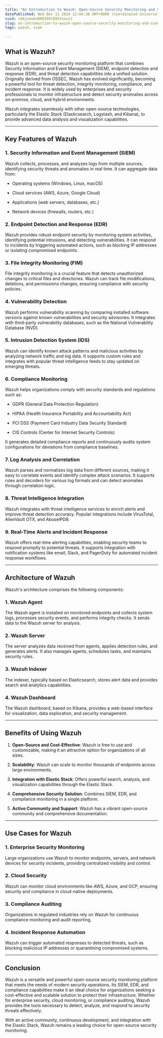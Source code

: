 ```yaml
---
title: "An Introduction to Wazuh: Open-Source Security Monitoring and SIEM"
datePublished: Wed Dec 11 2024 12:04:38 GMT+0000 (Coordinated Universal Time)
cuid: cm4jueuko000209l893tnauz1
slug: an-introduction-to-wazuh-open-source-security-monitoring-and-siem
tags: wazuh, siem

---
```


## What is Wazuh?

Wazuh is an open-source security monitoring platform that combines Security Information and Event Management (SIEM), endpoint detection and response (EDR), and threat detection capabilities into a unified solution. Originally derived from OSSEC, Wazuh has evolved significantly, becoming a powerful tool for threat detection, integrity monitoring, compliance, and incident response. It is widely used by enterprises and security professionals to monitor infrastructure and detect security anomalies across on-premise, cloud, and hybrid environments.

Wazuh integrates seamlessly with other open-source technologies, particularly the Elastic Stack (Elasticsearch, Logstash, and Kibana), to provide advanced data analysis and visualization capabilities.

---

## Key Features of Wazuh

### 1\. **Security Information and Event Management (SIEM)**

Wazuh collects, processes, and analyzes logs from multiple sources, identifying security threats and anomalies in real time. It can aggregate data from:

* Operating systems (Windows, Linux, macOS)
    
* Cloud services (AWS, Azure, Google Cloud)
    
* Applications (web servers, databases, etc.)
    
* Network devices (firewalls, routers, etc.)
    

### 2\. **Endpoint Detection and Response (EDR)**

Wazuh provides robust endpoint security by monitoring system activities, identifying potential intrusions, and detecting vulnerabilities. It can respond to incidents by triggering automated actions, such as blocking IP addresses or isolating compromised endpoints.

### 3\. **File Integrity Monitoring (FIM)**

File integrity monitoring is a crucial feature that detects unauthorized changes to critical files and directories. Wazuh can track file modifications, deletions, and permissions changes, ensuring compliance with security policies.

### 4\. **Vulnerability Detection**

Wazuh performs vulnerability scanning by comparing installed software versions against known vulnerabilities and security advisories. It integrates with third-party vulnerability databases, such as the National Vulnerability Database (NVD).

### 5\. **Intrusion Detection System (IDS)**

Wazuh can identify known attack patterns and malicious activities by analyzing network traffic and log data. It supports custom rules and integrates with popular threat intelligence feeds to stay updated on emerging threats.

### 6\. **Compliance Monitoring**

Wazuh helps organizations comply with security standards and regulations such as:

* GDPR (General Data Protection Regulation)
    
* HIPAA (Health Insurance Portability and Accountability Act)
    
* PCI DSS (Payment Card Industry Data Security Standard)
    
* CIS Controls (Center for Internet Security Controls)
    

It generates detailed compliance reports and continuously audits system configurations for deviations from compliance baselines.

### 7\. **Log Analysis and Correlation**

Wazuh parses and normalizes log data from different sources, making it easy to correlate events and identify complex attack scenarios. It supports rules and decoders for various log formats and can detect anomalies through correlation logic.

### 8\. **Threat Intelligence Integration**

Wazuh integrates with threat intelligence services to enrich alerts and improve threat detection accuracy. Popular integrations include VirusTotal, AlienVault OTX, and AbuseIPDB.

### 9\. **Real-Time Alerts and Incident Response**

Wazuh offers real-time alerting capabilities, enabling security teams to respond promptly to potential threats. It supports integration with notification systems like email, Slack, and PagerDuty for automated incident response workflows.

---

## Architecture of Wazuh

Wazuh's architecture comprises the following components:

### 1\. **Wazuh Agent**

The Wazuh agent is installed on monitored endpoints and collects system logs, processes security events, and performs integrity checks. It sends data to the Wazuh server for analysis.

### 2\. **Wazuh Server**

The server analyzes data received from agents, applies detection rules, and generates alerts. It also manages agents, schedules tasks, and maintains security rules.

### 3\. **Wazuh Indexer**

The indexer, typically based on Elasticsearch, stores alert data and provides search and analytics capabilities.

### 4\. **Wazuh Dashboard**

The Wazuh dashboard, based on Kibana, provides a web-based interface for visualization, data exploration, and security management.

---

## Benefits of Using Wazuh

1. **Open-Source and Cost-Effective**: Wazuh is free to use and customizable, making it an attractive option for organizations of all sizes.
    
2. **Scalability**: Wazuh can scale to monitor thousands of endpoints across large environments.
    
3. **Integration with Elastic Stack**: Offers powerful search, analysis, and visualization capabilities through the Elastic Stack.
    
4. **Comprehensive Security Solution**: Combines SIEM, EDR, and compliance monitoring in a single platform.
    
5. **Active Community and Support**: Wazuh has a vibrant open-source community and comprehensive documentation.
    

---

## Use Cases for Wazuh

### 1\. **Enterprise Security Monitoring**

Large organizations use Wazuh to monitor endpoints, servers, and network devices for security incidents, providing centralized visibility and control.

### 2\. **Cloud Security**

Wazuh can monitor cloud environments like AWS, Azure, and GCP, ensuring security and compliance in cloud-native deployments.

### 3\. **Compliance Auditing**

Organizations in regulated industries rely on Wazuh for continuous compliance monitoring and audit reporting.

### 4\. **Incident Response Automation**

Wazuh can trigger automated responses to detected threats, such as blocking malicious IP addresses or quarantining compromised systems.

---

## Conclusion

Wazuh is a versatile and powerful open-source security monitoring platform that meets the needs of modern security operations. Its SIEM, EDR, and compliance capabilities make it an ideal choice for organizations seeking a cost-effective and scalable solution to protect their infrastructure. Whether for enterprise security, cloud monitoring, or compliance auditing, Wazuh provides the tools necessary to detect, analyze, and respond to security threats effectively.

With an active community, continuous development, and integration with the Elastic Stack, Wazuh remains a leading choice for open-source security monitoring.